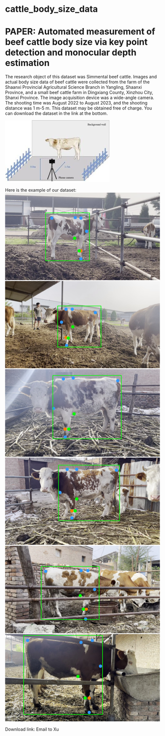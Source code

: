 # cattle_body_size_data
# PAPER: Automated measurement of beef cattle body size via key point detection and monocular depth estimation

The research object of this dataset was Simmental beef cattle. Images and actual body size data of beef cattle were collected from the farm of the Shaanxi Provincial Agricultural Science Branch in Yangling, Shaanxi Province, and a small beef cattle farm in Dingxiang County, Xinzhou City, Shanxi Province. The image acquisition device was a wide-angle camera. The shooting time was August 2022 to August 2023, and the shooting distance was 1 m-5 m. This dataset may be obtained free of charge. You can download the dataset in the link at the bottom.

![image](https://github.com/XingshiXu/cattle_body_size_data/blob/main/DataExample/1.jpg)

Here is the example of our dataset:
![image](https://github.com/XingshiXu/cattle_body_size_data/blob/main/DataExample/0%20(18)_0.jpg)
![image](https://github.com/XingshiXu/cattle_body_size_data/blob/main/DataExample/0%20(19)_0.jpg)
![image](https://github.com/XingshiXu/cattle_body_size_data/blob/main/DataExample/0%20(29)_0.jpg)
![image](https://github.com/XingshiXu/cattle_body_size_data/blob/main/DataExample/0%20(31)_0.jpg)
![image](https://github.com/XingshiXu/cattle_body_size_data/blob/main/DataExample/0%20(42)_0.jpg)
![image](https://github.com/XingshiXu/cattle_body_size_data/blob/main/DataExample/0%20(47)_0.jpg)

Download link: 
Email to Xu
